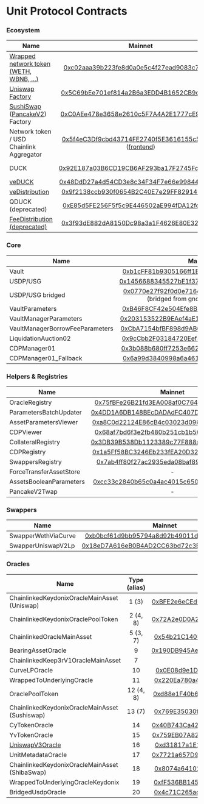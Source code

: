 # Unit Protocol Contracts

### Ecosystem

| Name          | Mainnet | BSC | Fantom | Gnosis | Avalanche | Optimism | Arbitrum |
| ---- |:----:|:----:|:----:|:----:|:----:|:----:|:----:|
| [Wrapped network token (WETH, WBNB, ...)](contracts/test-helpers/WETH.sol)      | [0xc02aaa39b223fe8d0a0e5c4f27ead9083c756cc2](https://etherscan.io/address/0xc02aaa39b223fe8d0a0e5c4f27ead9083c756cc2#code) | [0xbb4CdB9CBd36B01bD1cBaEBF2De08d9173bc095c](https://bscscan.com/address/0xbb4CdB9CBd36B01bD1cBaEBF2De08d9173bc095c#code) | [0x21be370D5312f44cB42ce377BC9b8a0cEF1A4C83](https://ftmscan.com/address/0x21be370D5312f44cB42ce377BC9b8a0cEF1A4C83) | [0xe91D153E0b41518A2Ce8Dd3D7944Fa863463a97d](https://blockscout.com/xdai/mainnet/address/0xe91D153E0b41518A2Ce8Dd3D7944Fa863463a97d) | [0xb31f66aa3c1e785363f0875a1b74e27b85fd66c7](https://snowtrace.io/token/0xb31f66aa3c1e785363f0875a1b74e27b85fd66c7) | [0x4200000000000000000000000000000000000006](https://optimistic.etherscan.io/address/0x4200000000000000000000000000000000000006#code) | [0x82af49447d8a07e3bd95bd0d56f35241523fbab1](https://arbiscan.io/address/0x82af49447d8a07e3bd95bd0d56f35241523fbab1) |
| [Uniswap Factory](https://github.com/Uniswap/uniswap-v2-core/blob/master/contracts/UniswapV2Factory.sol)      | [0x5C69bEe701ef814a2B6a3EDD4B1652CB9cc5aA6f](https://etherscan.io/address/0x5C69bEe701ef814a2B6a3EDD4B1652CB9cc5aA6f#code)      | - | - | - | - | - | - |
| [SushiSwap](https://github.com/sushiswap/sushiswap/blob/master/contracts/uniswapv2/UniswapV2Factory.sol) ([PancakeV2](https://github.com/pancakeswap/pancake-swap-core/blob/master/contracts/PancakeFactory.sol)) Factory | [0xC0AEe478e3658e2610c5F7A4A2E1777cE9e4f2Ac](https://etherscan.io/address/0xC0AEe478e3658e2610c5F7A4A2E1777cE9e4f2Ac#code)      | [0xcA143Ce32Fe78f1f7019d7d551a6402fC5350c73](https://bscscan.com/address/0xcA143Ce32Fe78f1f7019d7d551a6402fC5350c73#code)      | - | - | - | - | - |
| Network token / USD Chainlink Aggregator | [0x5f4eC3Df9cbd43714FE2740f5E3616155c5b8419](https://etherscan.io/address/0x5f4eC3Df9cbd43714FE2740f5E3616155c5b8419#code) ([frontend](https://data.chain.link/ethereum/mainnet/crypto-usd/eth-usd)) | [0x0567F2323251f0Aab15c8dFb1967E4e8A7D42aeE](https://bscscan.com/address/0x0567F2323251f0Aab15c8dFb1967E4e8A7D42aeE#code) ([frontend](https://data.chain.link/bsc/mainnet/crypto-usd/bnb-usd)) | [0xf4766552D15AE4d256Ad41B6cf2933482B0680dc](https://ftmscan.com/address/0xf4766552D15AE4d256Ad41B6cf2933482B0680dc) ([frontend](https://data.chain.link/fantom/mainnet/crypto-usd/ftm-usd)) | [0x678df3415fc31947da4324ec63212874be5a82f8](https://blockscout.com/xdai/mainnet/address/0x678df3415fc31947dA4324eC63212874be5a82f8) ([frontend](https://data.chain.link/xdai/mainnet/stablecoins/dai-usd)) | []() | []() | []() |
| DUCK      | [0x92E187a03B6CD19CB6AF293ba17F2745Fd2357D5](https://etherscan.io/address/0x92E187a03B6CD19CB6AF293ba17F2745Fd2357D5#code)      | - | - | [0x8E7aB03cA7D17996b097D5866bFAA1e251c35c6a](https://blockscout.com/xdai/mainnet/address/0x8E7aB03cA7D17996b097D5866bFAA1e251c35c6a) (bridged from mainnet via omnibridge) | - | - | - |
| [veDUCK](https://github.com/unitprotocol/vested-duck)  | [0x48DdD27a4d54CD3e8c34F34F7e66e998442DBcE3](https://etherscan.io/address/0x48DdD27a4d54CD3e8c34F34F7e66e998442DBcE3#code)      | - | - | - | - | - | - |
| [veDistribution](https://github.com/unitprotocol/vested-duck) | [0x9f2138ccb930f0654B2C40E7e29FF8291452Eed8](https://etherscan.io/address/0x9f2138ccb930f0654B2C40E7e29FF8291452Eed8#code)      | - | - | - | - | - | - |
| QDUCK (deprecated) | [0xE85d5FE256F5f5c9E446502aE994fDA12fd6700a](https://etherscan.io/address/0xE85d5FE256F5f5c9E446502aE994fDA12fd6700a#code)      | - | - | - | - | - |
| [FeeDistribution (deprecated)](https://github.com/unitprotocol/fee-distribution)      | [0x3f93dE882dA8150Dc98a3a1F4626E80E3282df46](https://etherscan.io/address/0x3f93dE882dA8150Dc98a3a1F4626E80E3282df46#code)      | - | - | - | - | - | - |

### Core

| Name          | Mainnet | Bsc | Fantom | Gnosis |
| ------------- |:-------------:|:-------------:|:-------------:|:-------------:|
| Vault | [0xb1cFF81b9305166ff1EFc49A129ad2AfCd7BCf19](https://etherscan.io/address/0xb1cFF81b9305166ff1EFc49A129ad2AfCd7BCf19#code)      | [0xdacfeed000e12c356fb72ab5089e7dd80ff4dd93](https://bscscan.com/address/0xdacfeed000e12c356fb72ab5089e7dd80ff4dd93#code)      | [0xD7A9b0D75e51bfB91c843b23FB2C19aa3B8D958e](https://ftmscan.com/address/0xD7A9b0D75e51bfB91c843b23FB2C19aa3B8D958e) | [0x2EBb09eC5ECdc20800031f9d6Cee98f90127A822](https://blockscout.com/xdai/mainnet/address/0x2EBb09eC5ECdc20800031f9d6Cee98f90127A822) | 
| USDP/USG | [0x1456688345527bE1f37E9e627DA0837D6f08C925](https://etherscan.io/address/0x1456688345527bE1f37E9e627DA0837D6f08C925#code)      | [0xdacd011a71f8c9619642bf482f1d4ceb338cffcf](https://bscscan.com/address/0xdacd011a71f8c9619642bf482f1d4ceb338cffcf#code)      | [0x3129aC70c738D398d1D74c87EAB9483FD56D16f8](https://ftmscan.com/address/0x3129aC70c738D398d1D74c87EAB9483FD56D16f8) | [0x068e56eBB63e5f98532bAF94fA1f9b9AE19Ba761](https://blockscout.com/xdai/mainnet/address/0x068e56eBB63e5f98532bAF94fA1f9b9AE19Ba761) |
| USDP/USG bridged | [0x0770e27f92f0d0e716dc531037b8b87fefebe561](https://etherscan.io/address/0x0770e27f92f0d0e716dc531037b8b87fefebe561) (bridged from gnosis via omnibridge) | | | [0xFe7ed09C4956f7cdb54eC4ffCB9818Db2D7025b8](https://blockscout.com/xdai/mainnet/address/0xFe7ed09C4956f7cdb54eC4ffCB9818Db2D7025b8) (bridged from mainnet via omnibridge)|
| VaultParameters      | [0xB46F8CF42e504Efe8BEf895f848741daA55e9f1D](https://etherscan.io/address/0xB46F8CF42e504Efe8BEf895f848741daA55e9f1D#code) | [0x56c7CA666d192332F72a5842E72eED5f59F0fb48](https://bscscan.com/address/0x56c7CA666d192332F72a5842E72eED5f59F0fb48#code) | [0xa8F0b5758041158Cf0375b7AdC8AC175ff031B6C](https://ftmscan.com/address/0xa8F0b5758041158Cf0375b7AdC8AC175ff031B6C) | [0x22a974DdF36EcE1568e843719E72Db3eC7066c43](https://blockscout.com/xdai/mainnet/address/0x22a974DdF36EcE1568e843719E72Db3eC7066c43) | 
| VaultManagerParameters      | [0x203153522B9EAef4aE17c6e99851EE7b2F7D312E](https://etherscan.io/address/0x203153522B9EAef4aE17c6e99851EE7b2F7D312E#code)      | [0x99f2B13C28A4183a5d5e0fe02B1B5aeEe85FAF5A](https://bscscan.com/address/0x99f2B13C28A4183a5d5e0fe02B1B5aeEe85FAF5A#code)      | [0x1c7aEA8B6498F0854D1fCE542a27ed6a10D71d2f](https://ftmscan.com/address/0x1c7aEA8B6498F0854D1fCE542a27ed6a10D71d2f) | [0x9096c43f1E11d64bad829f962377663097F28346](https://blockscout.com/xdai/mainnet/address/0x9096c43f1E11d64bad829f962377663097F28346) |
| VaultManagerBorrowFeeParameters      | [0xCbA7154bfBF898d9AB0cf0e259ABAB6CcbfB4894](https://etherscan.io/address/0xCbA7154bfBF898d9AB0cf0e259ABAB6CcbfB4894#code) | - | [0xb8b807C1841d38443D9A135f0109cf27DAc78Af4](https://ftmscan.com/address/0xb8b807C1841d38443D9A135f0109cf27DAc78Af4#code) | [0x431Fc83c3C28d470e56d2a6d5df981E43a1974De](https://blockscout.com/xdai/mainnet/address/0x431Fc83c3C28d470e56d2a6d5df981E43a1974De) |
| LiquidationAuction02      | [0x9cCbb2F03184720Eef5f8fA768425AF06604Daf4](https://etherscan.io/address/0x9cCbb2F03184720Eef5f8fA768425AF06604Daf4#code)      | [0x852de08f3cD5b92dD8b3B92b321363D04EeEc39E](https://bscscan.com/address/0x852de08f3cD5b92dD8b3B92b321363D04EeEc39E#code)      | [0x1F18FAc6A422cF4a8D18369F017a100C77b49DeF](https://ftmscan.com/address/0x1F18FAc6A422cF4a8D18369F017a100C77b49DeF) | [0x9095557b53E7701bB0AC685d33efE116231B2b19](https://blockscout.com/xdai/mainnet/address/0x9095557b53E7701bB0AC685d33efE116231B2b19) |
| CDPManager01      | [0x3b088b680ff7253e662bc29e5a7b696ba0100869](https://etherscan.io/address/0x3b088b680ff7253e662bc29e5a7b696ba0100869#code)      | [0x1337daC01Fc21Fa21D17914f96725f7a7b73868f](https://bscscan.com/address/0x1337daC01Fc21Fa21D17914f96725f7a7b73868f#code)      | [0xD12d6082811709287AE8b6d899Ab841659075FC3](https://ftmscan.com/address/0xD12d6082811709287AE8b6d899Ab841659075FC3) | [0xCa5d2E0961fe43eAE4bf07FA961B3CA8Cc0f50f6](https://blockscout.com/xdai/mainnet/address/0xCa5d2E0961fe43eAE4bf07FA961B3CA8Cc0f50f6) |
| CDPManager01_Fallback      | [0x6a99d3840998a6a4612ff4e3735cc061bea75e1f](https://etherscan.io/address/0x6a99d3840998a6a4612ff4e3735cc061bea75e1f#code)      | - | - | - |

### Helpers & Registries

| Name          | Mainnet | Bsc | Fantom | Gnosis |
| ------------- |:-------------:|:-------------:|:-------------:|:-------------:|
| OracleRegistry | [0x75fBFe26B21fd3EA008af0C764949f8214150C8f](https://etherscan.io/address/0x75fBFe26B21fd3EA008af0C764949f8214150C8f#code)      | [0xbea721ACe12e881cb44Dbe9361ffEd9141CE547F](https://bscscan.com/address/0xbea721ACe12e881cb44Dbe9361ffEd9141CE547F#code)      | [0x0058aB54d4405D8084e8D71B8AB36B3091b21c7D](https://ftmscan.com/address/0x0058aB54d4405D8084e8D71B8AB36B3091b21c7D) | [0x7670225e8c72dC627EAe09640c2Ba9a088b837b8](https://blockscout.com/xdai/mainnet/address/0x7670225e8c72dC627EAe09640c2Ba9a088b837b8) |
| ParametersBatchUpdater | [0x4DD1A6DB148BEcDADAdFC407D23b725eDd3cfB6f](https://etherscan.io/address/0x4DD1A6DB148BEcDADAdFC407D23b725eDd3cfB6f#code)      | [0x3f03b937b986ad10dd171c393562f3fbe03abd9d](https://bscscan.com/address/0x3f03b937b986ad10dd171c393562f3fbe03abd9d#code) | [0xc440Af46DAC68fe74AA4e849Cb798329c44b0908](https://ftmscan.com/address/0xc440Af46DAC68fe74AA4e849Cb798329c44b0908) | [0x861784142d7074a4d35fd7f754B23cc9B70BA8DE](https://blockscout.com/xdai/mainnet/address/0x861784142d7074a4d35fd7f754B23cc9B70BA8DE) |
| AssetParametersViewer | [0xa8C0d22124E86cB4c03023d0962d12Fb3fd78564](https://etherscan.io/address/0xa8C0d22124E86cB4c03023d0962d12Fb3fd78564#code)      | [0x0b24D3202815Df61C7B8b6d49e3Ee40Ca2e2f98d](https://bscscan.com/address/0x0b24D3202815Df61C7B8b6d49e3Ee40Ca2e2f98d#code)      | [0x5196A9034955dBADE84CF2e5F53cD3747130fE37](https://ftmscan.com/address/0x5196A9034955dBADE84CF2e5F53cD3747130fE37) | [0xAE973ab471B19e8Bbd02F34ba652770b517a9D3e](https://blockscout.com/xdai/mainnet/address/0xAE973ab471B19e8Bbd02F34ba652770b517a9D3e) |
| CDPViewer | [0x68af7bd6f3e2fb480b251cb1b508bbb406e8e21d](https://etherscan.io/address/0x68af7bd6f3e2fb480b251cb1b508bbb406e8e21d#code) | [0xf4ce5576bbc0e1291808049989d8dad0e51929fb](https://bscscan.com/address/0xf4ce5576bbc0e1291808049989d8dad0e51929fb#code) | [0xdbf1a7fad2c4280fb8b93b00e88de3592d905305](https://ftmscan.com/address/0xdbf1a7fad2c4280fb8b93b00e88de3592d905305#code) | [0x0A87FeA68fA21C507F2d24612D31334e2cb3424D](https://blockscout.com/xdai/mainnet/address/0x0A87FeA68fA21C507F2d24612D31334e2cb3424D) |
| CollateralRegistry      | [0x3DB39B538Db1123389c77F888a213F1A6dd22EF3](https://etherscan.io/address/0x3DB39B538Db1123389c77F888a213F1A6dd22EF3#code) | [0xA1ad3602697c15113E089C2723c15eBF3038465C](https://bscscan.com/address/0xA1ad3602697c15113E089C2723c15eBF3038465C#code)      | [0x5BEf93a96DCc2cAEC92e8610bb2f5bf5EB4D89f4](https://ftmscan.com/address/0x5BEf93a96DCc2cAEC92e8610bb2f5bf5EB4D89f4) | [0xBF1B434f82D084954689eadAeF781a1ED031A0e6](https://blockscout.com/xdai/mainnet/address/0xBF1B434f82D084954689eadAeF781a1ED031A0e6) |
| CDPRegistry      | [0x1a5Ff58BC3246Eb233fEA20D32b79B5F01eC650c](https://etherscan.io/address/0x1a5Ff58BC3246Eb233fEA20D32b79B5F01eC650c#code)      | [0xE8372dcef80189c0F88631507f6466b3f60E24A4](https://bscscan.com/address/0xE8372dcef80189c0F88631507f6466b3f60E24A4#code)      | [0x1442bC024a92C2F96c3c1D2E9274bC4d8119d97e](https://ftmscan.com/address/0x1442bC024a92C2F96c3c1D2E9274bC4d8119d97e) | [0x8ae98DD5D6177BE5Eb86fdD3c216Ae1952968F91](https://blockscout.com/xdai/mainnet/address/0x8ae98DD5D6177BE5Eb86fdD3c216Ae1952968F91) |
| SwappersRegistry | [0x7ab4ff80f27ac2935eda08baf899048f03c6d857](https://etherscan.io/address/0x7ab4ff80f27ac2935eda08baf899048f03c6d857) | - | - | - |
| ForceTransferAssetStore      | -| [0x7815ed0f9B00E7b34f52543779783023c7621fA1](https://bscscan.com/address/0x7815ed0f9B00E7b34f52543779783023c7621fA1#code)      | [0x828BB32Afa0Ecf70c4f65393664e4a79664d9bD3](https://ftmscan.com/address/0x828BB32Afa0Ecf70c4f65393664e4a79664d9bD3) | [0x8747e46b23d3A48329284EA40A3858908eD238F3](https://blockscout.com/xdai/mainnet/address/0x8747e46b23d3A48329284EA40A3858908eD238F3) |
| AssetsBooleanParameters | [0xcc33c2840b65c0a4ac4015c650dd20dc3eb2081d](https://etherscan.io/address/0xcc33c2840b65c0a4ac4015c650dd20dc3eb2081d#code) | - | - | - |
| PancakeV2Twap | - | [0x11b1bd923f4D0669958e16A511567f540Bc21d2e](https://bscscan.com/address/0x11b1bd923f4D0669958e16A511567f540Bc21d2e#code)      | - | - |

### Swappers

| Name          | Mainnet | Bsc | Fantom | Gnosis |
| ------------- |:-------------:|:-------------:|:-------------:|:-------------:|
| SwapperWethViaCurve | [0xb0bcf61d9bb95794a8d92b49011dc6d8786d0773](https://etherscan.io/address/0xb0bcf61d9bb95794a8d92b49011dc6d8786d0773) | - | - | - |
| SwapperUniswapV2Lp | [0x18eD7A616eB0B4AD2CC63bd72c3E3597456eDC38](https://etherscan.io/address/0x18eD7A616eB0B4AD2CC63bd72c3E3597456eDC38) | - | - | - |

### Oracles

| Name          | Type (alias) | Mainnet | Bsc | Fantom | Gnosis |
| ------------- |:-------------:|:-------------:|:-------------:|:-------------:|:-------------:|
| ChainlinkedKeydonixOracleMainAsset (Uniswap)      | 1 (3) | [0xBFE2e6eCEdFB9CDf0e9dA98AB116D57DdC82D078](https://etherscan.io/address/0xBFE2e6eCEdFB9CDf0e9dA98AB116D57DdC82D078#code)    | - | - | - |
| ChainlinkedKeydonixOraclePoolToken      | 2 (4, 8) | [0x72A2e0D0A201B54DcFB668a46BE99494eFF6D2A8](https://etherscan.io/address/0x72A2e0D0A201B54DcFB668a46BE99494eFF6D2A8#code)      | - | - | - |
| ChainlinkedOracleMainAsset | 5 (3, 7) | [0x54b21C140F5463e1fDa69B934da619eAaa61f1CA](https://etherscan.io/address/0x54b21C140F5463e1fDa69B934da619eAaa61f1CA#code)      | [0x8F904b4d41630135fa020E8cE5Dd6DFD92028264](https://bscscan.com/address/0x8F904b4d41630135fa020E8cE5Dd6DFD92028264) | [0xEac49454A156AbFF249E2C1A2aEF4E4f192D8Cb9](https://ftmscan.com/address/0xEac49454A156AbFF249E2C1A2aEF4E4f192D8Cb9) | [0x850943c274f5d2bAB9e643AfF7b1c1eEB89d30DD](https://blockscout.com/xdai/mainnet/address/0x850943c274f5d2bAB9e643AfF7b1c1eEB89d30DD) |
| BearingAssetOracle      | 9 | [0x190DB945Ae572Ae72E367b549b78C41E211864AB](https://etherscan.io/address/0x190DB945Ae572Ae72E367b549b78C41E211864AB#code)      | - | - | - |
| ChainlinkedKeep3rV1OracleMainAsset | 7 | - | [0x7562FB711173095Bc2d8100C107e6Da639E0F4B0](https://bscscan.com/address/0x7562FB711173095Bc2d8100C107e6Da639E0F4B0#code)      | - | - |
| CurveLPOracle      | 10 | [0x0E08d9e1DC22a400EbcA25E9a8f292910fa8fe08](https://etherscan.io/address/0x0E08d9e1DC22a400EbcA25E9a8f292910fa8fe08#code)      | - | - | - |
| WrappedToUnderlyingOracle      | 11 | [0x220Ea780a484c18fd0Ab252014c58299759a1Fbd](https://etherscan.io/address/0x220Ea780a484c18fd0Ab252014c58299759a1Fbd#code)      | - | [0xf2dA959a37a05685f08CacB2733a19BB008849E1](https://ftmscan.com/address/0xf2dA959a37a05685f08CacB2733a19BB008849E1) | [0x6635C1ddEf754CFF7eEffAb060382A8C36e59F65](https://blockscout.com/xdai/mainnet/address/0x6635C1ddEf754CFF7eEffAb060382A8C36e59F65) |
| OraclePoolToken      | 12 (4, 8) | [0xd88e1F40b6CD9793aa10A6C3ceEA1d01C2a507f9](https://etherscan.io/address/0xd88e1F40b6CD9793aa10A6C3ceEA1d01C2a507f9#code) | - | - | - |
| ChainlinkedKeydonixOracleMainAsset (Sushiswap)      | 13 (7) | [0x769E35030f5cE160b287Bce0462d46Decf29b6DD](https://etherscan.io/address/0x769E35030f5cE160b287Bce0462d46Decf29b6DD#code)      | - | - | - |
| CyTokenOracle      | 14 | [0x40B743Ca424E3eC7b97f5AD93d2263Ae01DAE1D8](https://etherscan.io/address/0x40B743Ca424E3eC7b97f5AD93d2263Ae01DAE1D8#code)      | - | - | - |
| YvTokenOracle      | 15 | [0x759EB07A8258BcF5590E9303763803DcF264652d](https://etherscan.io/address/0x759EB07A8258BcF5590E9303763803DcF264652d#code)      | - | - | - |
| [UniswapV3Oracle](https://github.com/unitprotocol/uniswap-v3-oracle)      | 16 | [0xd31817a1E1578C4BECE02FbFb235d76f5716f18f](https://etherscan.io/address/0xd31817a1E1578C4BECE02FbFb235d76f5716f18f#code)  | - | - | - |
| UnitMetadataOracle | 17 | [0x7721a657D98d65F9126004cD8C50875ed4F11174](https://etherscan.io/address/0x7721a657d98d65f9126004cd8c50875ed4f11174#code) | - | - | [0xE30A50b117ddC1c163dC80115e96a3672eAA8C28](https://blockscout.com/xdai/mainnet/address/0xE30A50b117ddC1c163dC80115e96a3672eAA8C28/) |
| ChainlinkedKeydonixOracleMainAsset (ShibaSwap) | 18 | [0x8074a64102ca15F21f197Cf3169d3950dd65F2d5](https://etherscan.io/address/0x8074a64102ca15F21f197Cf3169d3950dd65F2d5#code) | - | - | - |
| WrappedToUnderlyingOracleKeydonix | 19 | [0xfF536BB145177D3E8E9A84fFF148B0e42282BF40](https://etherscan.io/address/0xfF536BB145177D3E8E9A84fFF148B0e42282BF40#code) | - | - | - |
| BridgedUsdpOracle | 20 | [0x4c71C265ad0Db6386F36b9f3d33818cc5ed67cb1](https://etherscan.io/address/0x4c71C265ad0Db6386F36b9f3d33818cc5ed67cb1) | - | - | [0x6c509307495782f2A8b5a841F8b2eA275a84015e](https://blockscout.com/xdai/mainnet/address/0x6c509307495782f2A8b5a841F8b2eA275a84015e) |
